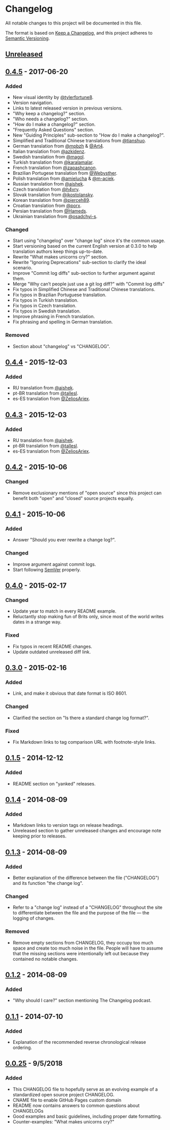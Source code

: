 # Changelog
All notable changes to this project will be documented in this file.

The format is based on [Keep a Changelog](https://keepachangelog.com/en/1.0.0/),
and this project adheres to [Semantic Versioning](https://semver.org/spec/v2.0.0.html).

## [Unreleased]

## [0.4.5] - 2017-06-20
### Added
- New visual identity by [@tylerfortune8](https://github.com/tylerfortune8).
- Version navigation.
- Links to latest released version in previous versions.
- "Why keep a changelog?" section.
- "Who needs a changelog?" section.
- "How do I make a changelog?" section.
- "Frequently Asked Questions" section.
- New "Guiding Principles" sub-section to "How do I make a changelog?".
- Simplified and Traditional Chinese translations from [@tianshuo](https://github.com/tianshuo).
- German translation from [@mpbzh](https://github.com/mpbzh) & [@Art4](https://github.com/Art4).
- Italian translation from [@azkidenz](https://github.com/azkidenz).
- Swedish translation from [@magol](https://github.com/magol).
- Turkish translation from [@karalamalar](https://github.com/karalamalar).
- French translation from [@zapashcanon](https://github.com/zapashcanon).
- Brazilian Portugese translation from [@Webysther](https://github.com/Webysther).
- Polish translation from [@amielucha](https://github.com/amielucha) & [@m-aciek](https://github.com/m-aciek).
- Russian translation from [@aishek](https://github.com/aishek).
- Czech translation from [@h4vry](https://github.com/h4vry).
- Slovak translation from [@jkostolansky](https://github.com/jkostolansky).
- Korean translation from [@pierceh89](https://github.com/pierceh89).
- Croatian translation from [@porx](https://github.com/porx).
- Persian translation from [@Hameds](https://github.com/Hameds).
- Ukrainian translation from [@osadchyi-s](https://github.com/osadchyi-s).

### Changed
- Start using "changelog" over "change log" since it's the common usage.
- Start versioning based on the current English version at 0.3.0 to help
translation authors keep things up-to-date.
- Rewrite "What makes unicorns cry?" section.
- Rewrite "Ignoring Deprecations" sub-section to clarify the ideal
  scenario.
- Improve "Commit log diffs" sub-section to further argument against
  them.
- Merge "Why can’t people just use a git log diff?" with "Commit log
  diffs"
- Fix typos in Simplified Chinese and Traditional Chinese translations.
- Fix typos in Brazilian Portuguese translation.
- Fix typos in Turkish translation.
- Fix typos in Czech translation.
- Fix typos in Swedish translation.
- Improve phrasing in French translation.
- Fix phrasing and spelling in German translation.

### Removed
- Section about "changelog" vs "CHANGELOG".

## [0.4.4] - 2015-12-03
### Added
- RU translation from [@aishek](https://github.com/aishek).
- pt-BR translation from [@tallesl](https://github.com/tallesl).
- es-ES translation from [@ZeliosAriex](https://github.com/ZeliosAriex).

## [0.4.3] - 2015-12-03
### Added
- RU translation from [@aishek](https://github.com/aishek).
- pt-BR translation from [@tallesl](https://github.com/tallesl).
- es-ES translation from [@ZeliosAriex](https://github.com/ZeliosAriex).

## [0.4.2] - 2015-10-06
### Changed
- Remove exclusionary mentions of "open source" since this project can
benefit both "open" and "closed" source projects equally.

## [0.4.1] - 2015-10-06
### Added
- Answer "Should you ever rewrite a change log?".

### Changed
- Improve argument against commit logs.
- Start following [SemVer](https://semver.org) properly.

## [0.4.0] - 2015-02-17
### Changed
- Update year to match in every README example.
- Reluctantly stop making fun of Brits only, since most of the world
  writes dates in a strange way.

### Fixed
- Fix typos in recent README changes.
- Update outdated unreleased diff link.

## [0.3.0] - 2015-02-16
### Added
- Link, and make it obvious that date format is ISO 8601.

### Changed
- Clarified the section on "Is there a standard change log format?".

### Fixed
- Fix Markdown links to tag comparison URL with footnote-style links.

## [0.1.5] - 2014-12-12
### Added
- README section on "yanked" releases.

## [0.1.4] - 2014-08-09
### Added
- Markdown links to version tags on release headings.
- Unreleased section to gather unreleased changes and encourage note
keeping prior to releases.

## [0.1.3] - 2014-08-09
### Added
- Better explanation of the difference between the file ("CHANGELOG")
and its function "the change log".

### Changed
- Refer to a "change log" instead of a "CHANGELOG" throughout the site
to differentiate between the file and the purpose of the file — the
logging of changes.

### Removed
- Remove empty sections from CHANGELOG, they occupy too much space and
create too much noise in the file. People will have to assume that the
missing sections were intentionally left out because they contained no
notable changes.

## [0.1.2] - 2014-08-09
### Added
- "Why should I care?" section mentioning The Changelog podcast.

## [0.1.1] - 2014-07-10
### Added
- Explanation of the recommended reverse chronological release ordering.

## [0.0.25] - 9/5/2018
### Added
- This CHANGELOG file to hopefully serve as an evolving example of a
  standardized open source project CHANGELOG.
- CNAME file to enable GitHub Pages custom domain
- README now contains answers to common questions about CHANGELOGs
- Good examples and basic guidelines, including proper date formatting.
- Counter-examples: "What makes unicorns cry?"

[Unreleased]: https://github.com/olivierlacan/keep-a-changelog/compare/v1.0.0...HEAD
[0.4.5]: https://github.com/olivierlacan/keep-a-changelog/compare/v0.3.0...v1.0.0
[0.4.4]: https://github.com/olivierlacan/keep-a-changelog/compare/v0.3.0...v1.0.0
[0.4.3]: https://github.com/olivierlacan/keep-a-changelog/compare/v0.2.0...v0.3.0
[0.4.2]: https://github.com/olivierlacan/keep-a-changelog/compare/v0.1.0...v0.2.0
[0.4.1]: https://github.com/olivierlacan/keep-a-changelog/compare/v0.0.8...v0.1.0
[0.4.0]: https://github.com/olivierlacan/keep-a-changelog/compare/v0.0.7...v0.0.8
[0.3.0]: https://github.com/olivierlacan/keep-a-changelog/compare/v0.0.6...v0.0.7
[0.1.5]: https://github.com/olivierlacan/keep-a-changelog/compare/v0.0.5...v0.0.6
[0.1.4]: https://github.com/olivierlacan/keep-a-changelog/compare/v0.0.4...v0.0.5
[0.1.3]: https://github.com/olivierlacan/keep-a-changelog/compare/v0.0.3...v0.0.4
[0.1.2]: https://github.com/olivierlacan/keep-a-changelog/compare/v0.0.2...v0.0.3
[0.1.1]: https://github.com/olivierlacan/keep-a-changelog/compare/v0.0.1...v0.0.2
[0.0.25]: https://github.com/olivierlacan/keep-a-changelog/releases/tag/v0.0.1
